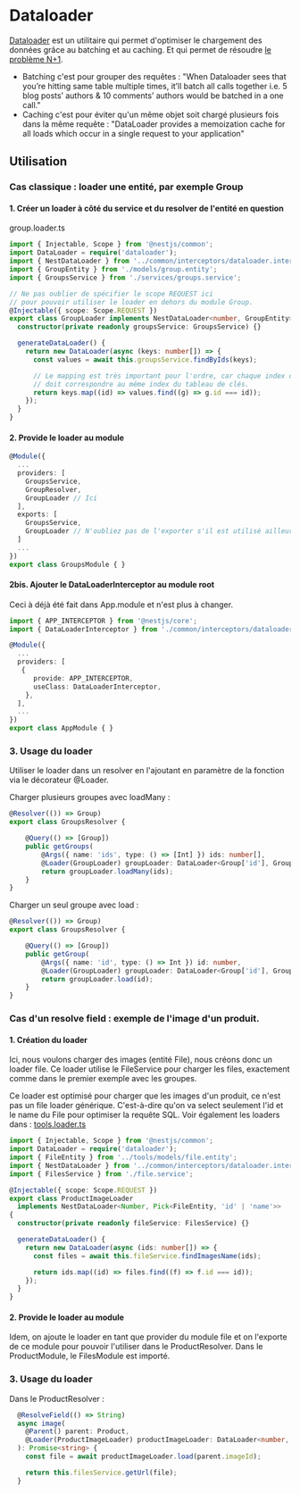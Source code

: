 # Dataloader

[Dataloader](https://github.com/graphql/dataloader) est un utilitaire qui permet d'optimiser le chargement des données grâce au batching et au caching. Et qui permet de résoudre [le problème N+1](https://stackoverflow.com/questions/97197/what-is-the-n1-selects-problem-in-orm-object-relational-mapping).

- Batching c'est pour grouper des requêtes : "When Dataloader sees that you’re hitting same table multiple times, it’ll batch all calls together i.e. 5 blog posts’ authors & 10 comments’ authors would be batched in a one call."
- Caching c'est pour éviter qu'un même objet soit chargé plusieurs fois dans la même requête : "DataLoader provides a memoization cache for all loads which occur in a single request to your application"

## Utilisation

### Cas classique : loader une entité, par exemple Group

#### 1. Créer un loader à côté du service et du resolver de l'entité en question

group.loader.ts

```ts
import { Injectable, Scope } from '@nestjs/common';
import DataLoader = require('dataloader');
import { NestDataLoader } from '../common/interceptors/dataloader.interceptor';
import { GroupEntity } from './models/group.entity';
import { GroupsService } from './services/groups.service';

// Ne pas oublier de spécifier le scope REQUEST ici
// pour pouvoir utiliser le loader en dehors du module Group.
@Injectable({ scope: Scope.REQUEST })
export class GroupLoader implements NestDataLoader<number, GroupEntity> {
  constructor(private readonly groupsService: GroupsService) {}

  generateDataLoader() {
    return new DataLoader(async (keys: number[]) => {
      const values = await this.groupsService.findByIds(keys);

      // Le mapping est très important pour l'ordre, car chaque index du tableau de valeurs
      // doit correspondre au même index du tableau de clés.
      return keys.map((id) => values.find((g) => g.id === id));
    });
  }
}
```

#### 2. Provide le loader au module

```ts
@Module({
  ...
  providers: [
    GroupsService,
    GroupResolver,
    GroupLoader // Ici
  ],
  exports: [
    GroupsService,
    GroupLoader // N'oubliez pas de l'exporter s'il est utilisé ailleur.
  ]
  ...
})
export class GroupsModule { }
```

#### 2bis. Ajouter le DataLoaderInterceptor au module root

Ceci à déjà été fait dans App.module et n'est plus à changer.

```ts
import { APP_INTERCEPTOR } from '@nestjs/core';
import { DataLoaderInterceptor } from './common/interceptors/dataloader.interceptor';

@Module({
  ...
  providers: [
   {
      provide: APP_INTERCEPTOR,
      useClass: DataLoaderInterceptor,
    },
  ],
  ...
})
export class AppModule { }
```

### 3. Usage du loader

Utiliser le loader dans un resolver en l'ajoutant en paramètre de la fonction via le décorateur @Loader.

Charger plusieurs groupes avec loadMany :

```ts
@Resolver(()) => Group)
export class GroupsResolver {

    @Query(() => [Group])
    public getGroups(
        @Args({ name: 'ids', type: () => [Int] }) ids: number[],
        @Loader(GroupLoader) groupLoader: DataLoader<Group['id'], Group>): Promise<Group[]> {
        return groupLoader.loadMany(ids);
    }
}
```

Charger un seul groupe avec load :

```ts
@Resolver(()) => Group)
export class GroupsResolver {

    @Query(() => [Group])
    public getGroup(
        @Args({ name: 'id', type: () => Int }) id: number,
        @Loader(GroupLoader) groupLoader: DataLoader<Group['id'], Group>): Promise<Group> {
        return groupLoader.load(id);
    }
}
```

### Cas d'un resolve field : exemple de l'image d'un produit.

#### 1. Création du loader

Ici, nous voulons charger des images (entité File), nous créons donc un loader file.
Ce loader utilise le FileService pour charger les files, exactement comme dans le premier exemple avec les groupes.

Ce loader est optimisé pour charger que les images d'un produit, ce n'est pas un file loader générique.
C'est-à-dire qu'on va select seulement l'id et le name du File pour optimiser la requête SQL.
Voir également les loaders dans : [tools.loader.ts](../src/tools/tools.loader.ts)

```ts
import { Injectable, Scope } from '@nestjs/common';
import DataLoader = require('dataloader');
import { FileEntity } from '../tools/models/file.entity';
import { NestDataLoader } from '../common/interceptors/dataloader.interceptor';
import { FilesService } from './file.service';

@Injectable({ scope: Scope.REQUEST })
export class ProductImageLoader
  implements NestDataLoader<Number, Pick<FileEntity, 'id' | 'name'>>
{
  constructor(private readonly fileService: FilesService) {}

  generateDataLoader() {
    return new DataLoader(async (ids: number[]) => {
      const files = await this.fileService.findImagesName(ids);

      return ids.map((id) => files.find((f) => f.id === id));
    });
  }
}
```

#### 2. Provide le loader au module

Idem, on ajoute le loader en tant que provider du module file et on l'exporte de ce module pour pouvoir l'utiliser dans le ProductResolver.
Dans le ProductModule, le FilesModule est importé.

### 3. Usage du loader

Dans le ProductResolver :

```ts
  @ResolveField(() => String)
  async image(
    @Parent() parent: Product,
    @Loader(ProductImageLoader) productImageLoader: DataLoader<number, FileEntity>
  ): Promise<string> {
    const file = await productImageLoader.load(parent.imageId);

    return this.filesService.getUrl(file);
  }
```
